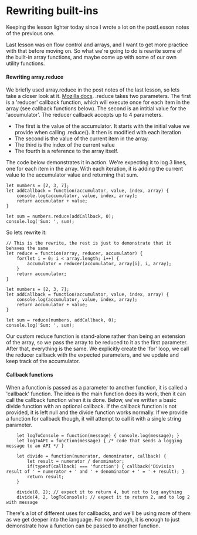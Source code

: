 # Rewriting built-ins 
Keeping the lesson lighter today since I wrote a lot on the postLesson notes of the previous one.  

Last lesson was on flow control and arrays, and I want to get more practice with that before moving on. So what we're going to do is rewrite some of the built-in array functions, and maybe come up with some of our own utility functions. 


#### Rewriting array.reduce 
We briefly used array.reduce in the post notes of the last lesson, so lets take a closer look at it. [Mozilla docs](https://developer.mozilla.org/en-US/docs/Web/JavaScript/Reference/Global_Objects/Array/reduce). 
.reduce takes two parameters. The first is a 'reducer' callback function, which will execute once for each item in the array (see callback functions below). The second is an intitial value for the 'accumulator'. The reducer callback accepts up to 4 parameters. 
* The first is the value of the accumulator. It starts with the initial value we provide when calling .reduce(). It then is modified with each iteration 
* The second is the value of the current item in the array. 
* The third is the index of the current value
* The fourth is a reference to the array itself. 

The code below demonstrates it in action. We're expecting it to log 3 lines, one for each item in the array. With each iteration, it is adding the current value to the accumulator value and returning that sum. 
```
let numbers = [2, 3, 7];
let addCallback = function(accumulator, value, index, array) {
    console.log(accumulator, value, index, array);
    return accumulator + value;
}

let sum = numbers.reduce(addCallback, 0);
console.log('Sum: ', sum);
```

So lets rewrite it: 
```
// This is the rewrite, the rest is just to demonstrate that it behaves the same
let reduce = function(array, reducer, accumulator) {
    for(let i = 0; i < array.length; i++) { 
        accumulator = reducer(accumulator, array[i], i, array);
    }
    return accumulator;
}

let numbers = [2, 3, 7];
let addCallback = function(accumulator, value, index, array) {
    console.log(accumulator, value, index, array);
    return accumulator + value;
}

let sum = reduce(numbers, addCallback, 0);
console.log('Sum: ', sum);
```
Our custom reduce function is stand-alone rather than being an extension of the array, so we pass the array to be reduced to it as the first parameter. After that, everything is the same. We explicitly create the 'for' loop, we call the reducer callback with the expected parameters, and we update and keep track of the accumulator. 


#### Callback functions 
When a function is passed as a parameter to another function, it is called a 'callback' function. The idea is the main function does its work, then it can call the callback function when it is done. Below, we've written a basic divide function with an optional callback. If the callback function is not provided, it is left null and the divide function works normally. If we provide a function for callback though, it will attempt to call it with a single string parameter. 
```
    let logToConsole = function(message) { console.log(message); }
    let logToAPI = function(message) { /* code that sends a logging message to an API */ }

    let divide = function(numerator, denominator, callback) { 
        let result = numerator / denominator;
        if(typeof(callback) === 'function') { callback('Division result of ' + numerator + ' and ' + denominator + ' = ' + result); }
        return result;
    }

    divide(8, 2); // expect it to return 4, but not to log anything
    divide(4, 2, logToConsole); // expect it to return 2, and to log 2 with message
```
There's a lot of different uses for callbacks, and we'll be using more of them as we get deeper into the language. For now though, it is enough to just demonstrate how a function can be passed to another function. 